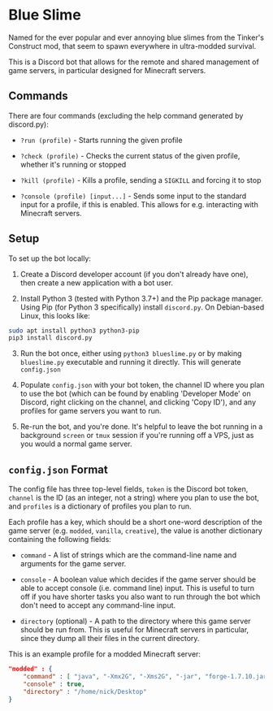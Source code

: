 # Blue Slime

Named for the ever popular and ever annoying blue slimes from the Tinker's Construct mod, that seem to spawn everywhere in ultra-modded survival.

This is a Discord bot that allows for the remote and shared management of game servers, in particular designed for Minecraft servers.

## Commands

There are four commands (excluding the help command generated by discord.py):

* `?run (profile)` - Starts running the given profile

* `?check (profile)` - Checks the current status of the given profile, whether it's running or stopped

* `?kill (profile)` - Kills a profile, sending a `SIGKILL` and forcing it to stop

* `?console (profile) [input...]` - Sends some input to the standard input for a profile, if this is enabled. This allows for e.g. interacting with Minecraft servers.

## Setup

To set up the bot locally:

1. Create a Discord developer account (if you don't already have one), then create a new application with a bot user.

2. Install Python 3 (tested with Python 3.7+) and the Pip package manager. Using Pip (for Python 3 specifically) install `discord.py`. On Debian-based Linux, this looks like:

```sh
sudo apt install python3 python3-pip
pip3 install discord.py
```

3. Run the bot once, either using `python3 blueslime.py` or by making `blueslime.py` executable and running it directly. This will generate `config.json`

4. Populate `config.json` with your bot token, the channel ID where you plan to use the bot (which can be found by enabling 'Developer Mode' on Discord, right clicking on the channel, and clicking 'Copy ID'), and any profiles for game servers you want to run.

5. Re-run the bot, and you're done. It's helpful to leave the bot running in a background `screen` or `tmux` session if you're running off a VPS, just as you would a normal game server.

## `config.json` Format

The config file has three top-level fields, `token` is the Discord bot token, `channel` is the ID (as an integer, not a string) where you plan to use the bot, and `profiles` is a dictionary of profiles you plan to run.

Each profile has a key, which should be a short one-word description of the game server (e.g. `modded`, `vanilla`, `creative`), the value is another dictionary containing the following fields:

* `command` - A list of strings which are the command-line name and arguments for the game server.

* `console` - A boolean value which decides if the game server should be able to accept console (i.e. command line) input. This is useful to turn off if you have shorter tasks you also want to run through the bot which don't need to accept any command-line input.

* `directory` (optional) - A path to the directory where this game server should be run from. This is useful for Minecraft servers in particular, since they dump all their files in the current directory.

This is an example profile for a modded Minecraft server:

```json
"modded" : {
    "command" : [ "java", "-Xmx2G", "-Xms2G", "-jar", "forge-1.7.10.jar", "nogui" ],
    "console" : true,
    "directory" : "/home/nick/Desktop"
}
```